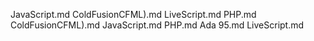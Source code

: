 JavaScript.md
ColdFusionCFML).md
LiveScript.md
PHP.md
ColdFusionCFML).md
JavaScript.md
PHP.md
Ada 95.md
LiveScript.md
